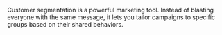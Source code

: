 Customer segmentation is a powerful marketing tool. Instead of blasting everyone with the same message, it lets you tailor campaigns to specific groups based on their shared behaviors. 


